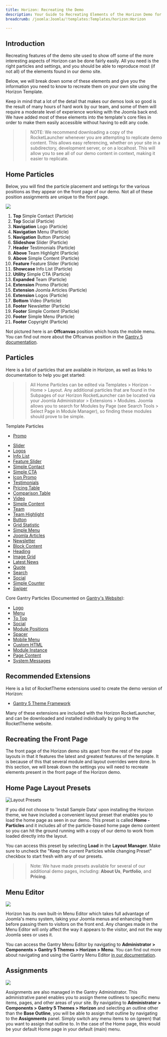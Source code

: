```yaml
---
title: Horizon: Recreating the Demo
description: Your Guide to Recreating Elements of the Horizon Demo for Joomla
breadcrumb: /joomla:Joomla/!templates:Templates/horizon:Horizon

---
```


Introduction
-----

Recreating features of the demo site used to show off some of the more interesting aspects of Horizon can be done fairly easily. All you need is the right particles and settings, and you should be able to reproduce most (if not all) of the elements found in our demo site.

Below, we will break down some of these elements and give you the information you need to know to recreate them on your own site using the Horizon Template.

Keep in mind that a lot of the detail that makes our demos look so good is the result of many hours of hard work by our team, and some of them will require a moderate level of experience working with the Joomla back end. We have added most of these elements into the template's core files in order to make them easily accessible without having to edit any code.

>> NOTE: We recommend downloading a copy of the RocketLauncher whenever you are attempting to replicate demo content. This allows easy referencing, whether on your site in a subdirectory, development server, or on a localhost. This will allow you to see all of our demo content in context, making it easier to replicate.

Home Particles
-----

Below, you will find the particle placement and settings for the various positions as they appear on the front page of our demo. Not all of these position assignments are unique to the front page.

![](assets/horizon2.jpg)

1. **Top** Simple Contact (Particle)
2. **Top** Social (Particle)
3. **Navigation** Logo (Particle)
4. **Navigation** Menu (Particle)
5. **Navigation** Button (Particle)
6. **Slideshow** Slider (Particle)
7. **Header** Testimonials (Particle)
8. **Above** Team Highlight (Particle)
9. **Above** Simple Content (Particle)
10. **Feature** Feature Slider (Particle)
11. **Showcase** Info List (Particle)
12. **Utility** Simple CTA (Particle)
13. **Expanded** Team (Particle)
14. **Extension** Promo (Particle)
15. **Extension** Joomla Articles (Particle)
16. **Extension** Logos (Particle)
17. **Bottom** Video (Particle)
18. **Footer** Newsletter (Particle)
19. **Footer** Simple Content (Particle)
20. **Footer** Simple Menu (Particle)
21. **Footer** Copyright (Particle)

Not pictured here is an **Offcanvas** position which hosts the mobile menu. You can find out more about the Offcanvas position in the [Gantry 5 documentation](http://docs.gantry.org/gantry5/configure/layout-manager#offcanvas-section).

Particles
-----

Here is a list of particles that are available in Horizon, as well as links to documentation to help you get started:

>> All Home Particles can be edited via Templates > Horizon - Home > Layout. Any additional particles that are found in the Subpages of our Horizon RocketLauncher can be located via your Joomla Administrator > Extensions > Modules. Joomla allows you to search for Modules by Page (see Search Tools > Select Page in Module Manager), so finding these modules should prove to be simple.

Template Particles

- [Promo](particle_promo.md)
+ [Slider](particle_slider.md)
+ [Logos](particle_logos.md)
+ [Info List](particle_info.md)
+ [Feature Slider](particle_featureslider.md)
+ [Simple Contact](particle_simplecontact.md)
+ [Simple CTA](particle_simplecta.md)
+ [Icon Promo](particle_iconpromo.md)
+ [Testimonials](particle_testimonials.md)
+ [Pricing Table](particle_pricing.md)
+ [Comparison Table](particle_comparison.md)
+ [Video](particle_video.md)
+ [Simple Content](particle_simple.md)
+ [Team](particle_team.md)
+ [Team Highlight](particle_teamhighlight.md)
+ [Button](particle_button.md)
+ [Grid Statistic](particle_grid.md)
+ [Simple Menu](particle_simplemenu.md)
+ [Joomla Articles](particle_joomla.md)
+ [Newsletter](particle_newsletter.md)
+ [Block Content](particle_block.md)
+ [Heading](particle_heading.md)
+ [Image Grid](particle_image.md)
+ [Latest News](particle_latestnews.md)
+ [Quote](particle_quote.md)
+ [Search](particle_search.md)
+ [Social](particle_social.md)
+ [Simple Counter](particle_simplecounter.md)
+ [Swiper](particle_swiper.md)

Core Gantry Particles (Documented on [Gantry's Website](http://gantry.org)):

* [Logo](http://docs.gantry.org/gantry5/particles/logo)
* [Menu](http://docs.gantry.org/gantry5/particles/menu-control)
* [To Top](http://docs.gantry.org/gantry5/particles/to-top)
* [Social](http://docs.gantry.org/gantry5/particles/social)
* [Module Positions](http://docs.gantry.org/gantry5/particles/position)
* [Spacer](http://docs.gantry.org/gantry5/particles/spacer)
* [Mobile Menu](http://docs.gantry.org/gantry5/particles/mobile-menu)
* [Custom HTML](http://docs.gantry.org/gantry5/particles/custom-html)
* [Module Instance](http://docs.gantry.org/gantry5/particles/module-instance)
* [Page Content](http://docs.gantry.org/gantry5/particles/page-content)
* [System Messages](http://docs.gantry.org/gantry5/particles/system-messages)

Recommended Extensions
-----

Here is a list of RocketTheme extensions used to create the demo version of Horizon:

* [Gantry 5 Theme Framework](http://gantry.org/)

Many of these extensions are included with the Horizon RocketLauncher, and can be downloaded and installed individually by going to the RocketTheme website.

Recreating the Front Page
-----

The front page of the Horizon demo sits apart from the rest of the page layouts in that it features the latest and greatest features of the template. It is because of this that several module and layout overrides were done. In this section, we will break down the settings you will need to recreate elements present in the front page of the Horizon demo.

Home Page Layout Presets
-----

![Layout Presets](assets/layout_presets.png)

If you did not choose to 'Install Sample Data' upon installing the Horizon theme, we have included a convenient layout preset that enables you to load the home page as seen in our demo. This preset is called **Home - Particles** and it includes all of the particle-based home page demo content so you can hit the ground running with a copy of our demo to work from loaded directly into the layout.

You can access this preset by selecting **Load** in the **Layout Manager**. Make sure to uncheck the "Keep the current Particles while changing Preset" checkbox to start fresh with any of our presets.

>> Note: We have made presets available for several of our additional demo pages, including: **About Us**, **Portfolio**, and **Pricing**.

Menu Editor
-----

![](assets/menu_1.png)

Horizon has its own built-in Menu Editor which takes full advantage of Joomla's menu system, taking your Joomla menus and enhancing them before passing them to visitors on the front end. Any changes made in the Menu Editor will only affect the way it appears to the visitor, and not the way Joomla sees or uses it.

You can access the Gantry Menu Editor by navigating to **Administrator > Components > Gantry 5 Themes > Horizon > Menu**. You can find out more about navigating and using the Gantry Menu Editor [in our documentation](http://docs.gantry.org/gantry5/configure/menu-editor).

Assignments
-----

![](assets/assignments_1.png)

Assignments are also managed in the Gantry Administrator. This administrative panel enables you to assign theme outlines to specific menu items, pages, and other areas of your site. By navigating to **Administrator > Components > Gantry 5 Themes > Horizon** and selecting an outline other than the **Base Outline**, you will be able to assign that outline by navigating to the **Assignments** panel. Simply switch any menu items to on (green) that you want to assign that outline to. In the case of the Home page, this would be your default Home page in your default (main) menu.
